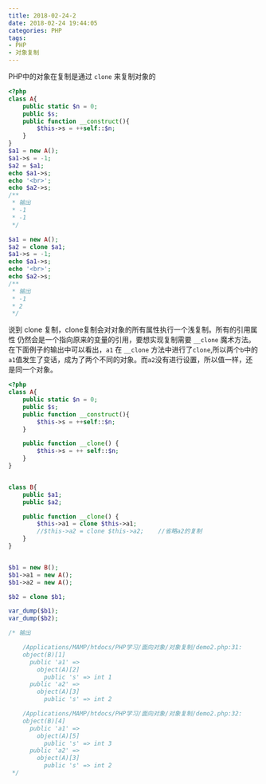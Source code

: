 ```yaml
---
title: 2018-02-24-2
date: 2018-02-24 19:44:05
categories: PHP
tags:
- PHP
- 对象复制
---
```

PHP中的对象在复制是通过 `clone` 来复制对象的

```PHP
<?php
class A{
    public static $n = 0;
    public $s;
    public function __construct(){
        $this->s = ++self::$n;
    }
}
$a1 = new A();
$a1->s = -1;
$a2 = $a1;
echo $a1->s;
echo '<br>';
echo $a2->s;
/**
 * 输出
 * -1
 * -1
 */

$a1 = new A();
$a2 = clone $a1;
$a1->s = -1;
echo $a1->s;
echo '<br>';
echo $a2->s;
/**
 * 输出
 * -1
 * 2
 */
```
<!-- more -->
说到 clone 复制，clone复制会对对象的所有属性执行一个浅复制。所有的引用属性 仍然会是一个指向原来的变量的引用，要想实现复制需要 `__clone` 魔术方法。
在下面例子的输出中可以看出，`a1` 在 `__clone` 方法中进行了`clone`,所以两个`b`中的`a1`值发生了变话，成为了两个不同的对象。而`a2`没有进行设置，所以值一样，还是同一个对象。

```PHP
<?php
class A{
    public static $n = 0;
    public $s;
    public function __construct(){
        $this->s = ++self::$n;
    }

    public function __clone() {
        $this->s = ++ self::$n;
    }
}


class B{
    public $a1;
    public $a2;

    public function __clone() {
        $this->a1 = clone $this->a1;
        //$this->a2 = clone $this->a2;    //省略a2的复制
    }
}


$b1 = new B();
$b1->a1 = new A();
$b1->a2 = new A();

$b2 = clone $b1;

var_dump($b1);
var_dump($b2);

/* 输出

    /Applications/MAMP/htdocs/PHP学习/面向对象/对象复制/demo2.php:31:
    object(B)[1]
      public 'a1' =>
        object(A)[2]
          public 's' => int 1
      public 'a2' =>
        object(A)[3]
          public 's' => int 2

    /Applications/MAMP/htdocs/PHP学习/面向对象/对象复制/demo2.php:32:
    object(B)[4]
      public 'a1' =>
        object(A)[5]
          public 's' => int 3
      public 'a2' =>
        object(A)[3]
          public 's' => int 2
 */
```
